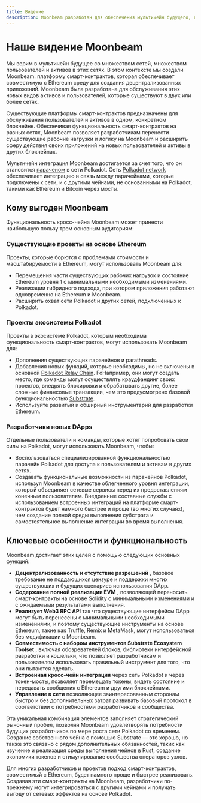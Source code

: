 ```yaml
---
title: Видение
description: Moonbeam разработан для обеспечения мультичейн будущего, где пользователи и активы могут свободно перемещаться по множеству различных специализированных и разнообразных сетям.
---
```


# Наше видение Moonbeam

Мы верим в мультичейн будущее со множеством сетей, множеством пользователей и активов в этих сетях. В этом контексте мы создали Moonbeam: платформу смарт-контрактов, которая обеспечивает совместимую с Ethereum среду для создания децентрализованных приложений. Moonbeam была разработана для обслуживания этих новых видов активов и пользователей, которые существуют в двух или более сетях.

Существующие платформы смарт-контрактов предназначены для обслуживания пользователей и активов в одном, конкретном блокчейне. Обеспечивая функциональность смарт-контрактов на разных сетях, Moonbeam позволяет разработчикам перенести существующие рабочие нагрузки и логику на Moonbeam и расширить сферу действия своих приложений на новых пользователей и активы в других блокчейнах.

Мультичейн интеграция Moonbeam достигается за счет того, что он становится [параченом](/resources/glossary/#parachains) в сети Polkadot.  Сеть [Polkadot network](/resources/glossary/#polkadot) обеспечивает интеграцию и связь между парачейнами, которые подключены к сети, и с другими чейнами, не основанными на Polkadot, такими как Ethereum и Bitcoin через мосты.

## Кому выгоден Moonbeam

Функциональность кросс-чейна Moonbeam может принести наибольшую пользу трем основным аудиториям:

### Существующие проекты на основе Ethereum

Проекты, которые борются с проблемами стоимости и масштабируемости в Ethereum, могут использовать Moonbeam для: 

 - Перемещения части существующих рабочих нагрузок и состояние Ethereum уровня 1 с минимальными необходимыми изменениями.  
 - Реализации гибридного подхода, при котором приложения работают одновременно на Ethereum и Moonbeam.  
 - Расширить охват сети Polkadot и других сетей, подключенных к Polkadot.  

### Проекты экосистемы Polkadot

Проекты в экосистеме Polkadot, которым необходима функциональность смарт-контрактов, могут использовать Moonbeam для:  

 - Дополнения существующих парачейнов и parathreads.  
 - Добавления новых функций, которые необходимы, но не включены в основной [Polkadot Relay Chain](/resources/glossary/#relay-chain). FoНапример, они могут создать место, где команды могут осуществлять краудфандинг своих проектов, внедрять блокировки и обрабатывать другие, более сложные финансовые транзакции, чем это предусмотрено базовой функциональностью [Substrate](/resources/glossary/#substrate).  
 - Используйте развитый и обширный инструментарий для разработки Ethereum.  

### Разработчики новых DApps

Отдельные пользователи и команды, которые хотят попробовать свои силы на Polkadot, могут использовать Moonbeam, чтобы: 

 - Воспользоваться специализированной функциональностью парачейн  Polkadot для доступа к пользователям и активам в других сетях.  
 - Создавать функциональные возможности из парачейнов Polkadot, используя Moonbeam в качестве облегченного уровня интеграции, который объединяет сетевые сервисы перед их предоставлениям конечным пользователям. Внедренные составные службы с использованием встроенных интеграций на платформе смарт-контрактов будет намного быстрее и проще (во многих случаях), чем создание полной среды выполнения субстрата и самостоятельное выполнение интеграции во время выполнения.  

## Ключевые особенности и функциональность

Moonbeam достигает этих целей с помощью следующих основных функций:  

 - **Децентрализованность и отсутствие разрешений** , базовое требование не поддающихся цензуре и поддержки многих существующих и будущих сценариев использования DApp.  
 - **Содержание полной реализации EVM** , позволяющей переносить смарт-контракты на основе Solidity с минимальными изменениями и с ожидаемыми результатами выполнения.  
 - **Реализует Web3 RPC API** так что существующие интерфейсы DApp могут быть перенесены с минимальными необходимыми изменениями, и поэтому существующие инструменты на основе Ethereum, такие как Truffle, Remix и MetaMask, могут использоваться без модификации с Moonbeam.  
 - **Совместимость с набором инструментов Substrate Ecosystem Toolset** , включая обозревателей блоков, библиотеки интерфейсной разработки и кошельки, что позволяет разработчикам и пользователям использовать правильный инструмент для того, что они пытаются сделать.  
 - **Встроенная кросс-чейн интеграция** через сеть Polkadot и через токен-мосты, позволяет перемещать токены, видеть состояние и передавать сообщения с Ethereum и другими блокчейнами.  
 - **Управление в сети** позволяющее заинтересованным сторонам быстро и без дополнительных затрат развивать базовый протокол в соответствии с потребностями разработчиков и сообщества.  

Эта уникальная комбинация элементов заполняет стратегический рыночный пробел, позволяя Moonbeam удовлетворять потребности будущих разработчиков по мере роста сети Polkadot со временем. Создание  собственного чейна с помощью Substrate — это хорошо, но также это связано с рядом дополнительных обязанностей, таких как изучение и реализация среды выполнения чейнов в Rust, создание экономики токенов и стимулирование сообщества операторов узлов.

Для многих разработчиков и проектов подход смарт-контрактов, совместимый с Ethereum, будет намного проще и быстрее реализовать. Создавая эти смарт-контракты на Moonbeam, разработчики по-прежнему могут интегрироваться с другими чейнами и получать выгоду от сетевых эффектов на основе Polkadot.
